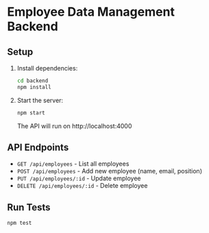 # Employee Data Management Backend

## Setup

1. Install dependencies:
   ```sh
   cd backend
   npm install
   ```
2. Start the server:
   ```sh
   npm start
   ```
   The API will run on http://localhost:4000

## API Endpoints
- `GET /api/employees` - List all employees
- `POST /api/employees` - Add new employee (name, email, position)
- `PUT /api/employees/:id` - Update employee
- `DELETE /api/employees/:id` - Delete employee

## Run Tests
```sh
npm test
```

